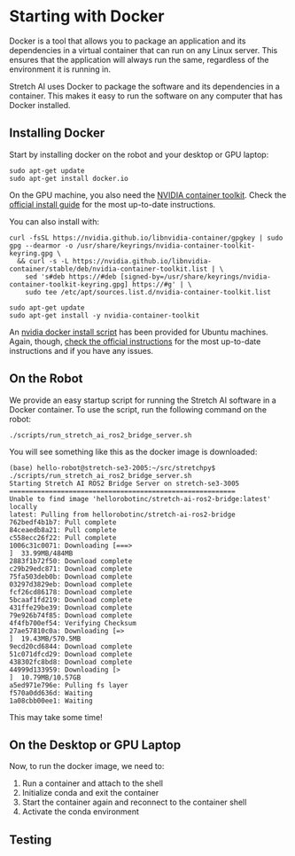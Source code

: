 # Starting with Docker

Docker is a tool that allows you to package an application and its dependencies in a virtual container that can run on any Linux server. This ensures that the application will always run the same, regardless of the environment it is running in.

Stretch AI uses Docker to package the software and its dependencies in a container. This makes it easy to run the software on any computer that has Docker installed.

## Installing Docker

Start by installing docker on the robot and your desktop or GPU laptop:
```
sudo apt-get update
sudo apt-get install docker.io
```

On the GPU machine, you also need the [NVIDIA container toolkit](https://docs.nvidia.com/datacenter/cloud-native/container-toolkit/latest/install-guide.html). Check the [official install guide](https://docs.nvidia.com/datacenter/cloud-native/container-toolkit/latest/install-guide.html) for the most up-to-date instructions.

You can also install with:
```
curl -fsSL https://nvidia.github.io/libnvidia-container/gpgkey | sudo gpg --dearmor -o /usr/share/keyrings/nvidia-container-toolkit-keyring.gpg \
  && curl -s -L https://nvidia.github.io/libnvidia-container/stable/deb/nvidia-container-toolkit.list | \
    sed 's#deb https://#deb [signed-by=/usr/share/keyrings/nvidia-container-toolkit-keyring.gpg] https://#g' | \
    sudo tee /etc/apt/sources.list.d/nvidia-container-toolkit.list

sudo apt-get update
sudo apt-get install -y nvidia-container-toolkit
```

An [nvidia docker install script](scripts/install_nvidia_container_toolkit.sh) has been provided for Ubuntu machines. Again, though, [check the official instructions](https://docs.nvidia.com/datacenter/cloud-native/container-toolkit/latest/install-guide.html) for the most up-to-date instructions and if you have any issues.

## On the Robot

We provide an easy startup script for running the Stretch AI software in a Docker container. To use the script, run the following command on the robot:

```
./scripts/run_stretch_ai_ros2_bridge_server.sh
```

You will see something like this as the docker image is downloaded:
```
(base) hello-robot@stretch-se3-2005:~/src/stretchpy$ ./scripts/run_stretch_ai_ros2_bridge_server.sh 
Starting Stretch AI ROS2 Bridge Server on stretch-se3-3005
=========================================================
Unable to find image 'hellorobotinc/stretch-ai-ros2-bridge:latest' locally
latest: Pulling from hellorobotinc/stretch-ai-ros2-bridge
762bedf4b1b7: Pull complete                                         
84ceaedb8a21: Pull complete                                         
c558ecc26f22: Pull complete                                         
1006c31c0071: Downloading [===>                                               ]  33.99MB/484MB
2883f1b72f50: Download complete                                     
c29b29edc871: Download complete                                     
75fa503deb0b: Download complete                                     
03297d3829eb: Download complete 
fcf26cd86178: Download complete 
5bcaaf1fd219: Download complete 
431ffe29be39: Download complete 
79e926b74f85: Download complete 
4f4fb700ef54: Verifying Checksum 
27ae57810c0a: Downloading [=>                                                 ]  19.43MB/570.5MB
9ecd20cd6844: Download complete 
51c071dfcd29: Download complete 
438302fc8bd8: Download complete 
44999d133959: Downloading [>                                                  ]  10.79MB/10.57GB
a5ed971e796e: Pulling fs layer                                      
f570a0dd636d: Waiting                                               
1a08cbb00ee1: Waiting                                               
```

This may take some time!

## On the Desktop or GPU Laptop

Now, to run the docker image, we need to:

1. Run a container and attach to the shell
1. Initialize conda and exit the container
1. Start the container again and reconnect to the container shell
1. Activate the conda environment


## Testing
